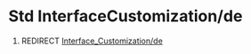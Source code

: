 # Std InterfaceCustomization/de

1.  REDIRECT [Interface\_Customization/de](Interface_Customization/de.md)
